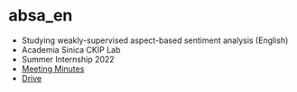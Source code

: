 # absa_en
  - Studying weakly-supervised aspect-based sentiment analysis (English)
  - Academia Sinica CKIP Lab 
  - Summer Internship 2022
  - [Meeting Minutes](https://docs.google.com/document/d/17dW7Ez8wbULITSe6E5FWNudWOelQmqiWVbFqYe4M15Y/edit?usp=sharing)
  - [Drive](https://drive.google.com/drive/folders/10MmRyd7-w2vSHFracueSCn32Sps6BEwO?usp=sharing)
  
